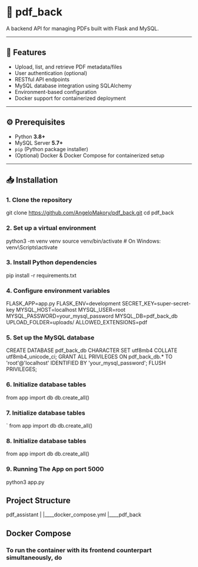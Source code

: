 # 🐍 pdf_back

A backend API for managing PDFs built with Flask and MySQL.

---

## 🧩 Features

- Upload, list, and retrieve PDF metadata/files
- User authentication (optional)
- RESTful API endpoints
- MySQL database integration using SQLAlchemy
- Environment-based configuration
- Docker support for containerized deployment

---

## ⚙️ Prerequisites

- Python **3.8+**
- MySQL Server **5.7+**
- `pip` (Python package installer)
- (Optional) Docker & Docker Compose for containerized setup

---

## 📥 Installation

### 1. Clone the repository


git clone https://github.com/AngeloMakory/pdf_back.git
cd pdf_back

### 2. Set up a virtual environment


python3 -m venv venv
source venv/bin/activate   # On Windows: venv\Scripts\activate

### 3. Install Python dependencies


pip install -r requirements.txt

### 4. Configure environment variables


FLASK_APP=app.py
FLASK_ENV=development
SECRET_KEY=super-secret-key
MYSQL_HOST=localhost
MYSQL_USER=root
MYSQL_PASSWORD=your_mysql_password
MYSQL_DB=pdf_back_db
UPLOAD_FOLDER=uploads/
ALLOWED_EXTENSIONS=pdf

### 5. Set up the MySQL database


CREATE DATABASE pdf_back_db CHARACTER SET utf8mb4 COLLATE utf8mb4_unicode_ci;
GRANT ALL PRIVILEGES ON pdf_back_db.* TO 'root'@'localhost' IDENTIFIED BY 'your_mysql_password';
FLUSH PRIVILEGES;

### 6. Initialize database tables


from app import db
db.create_all()

### 7. Initialize database tables

`
from app import db
db.create_all()

### 8. Initialize database tables


from app import db
db.create_all()

### 9. Running The App on port 5000


python3 app.py

## Project Structure 
pdf_assistant
            |
            |____docker_compose.yml
            |____pdf_back

## Docker Compose
### To run the container with its frontend counterpart simultaneously, do
``` docker-compose up --build -d
```


          

